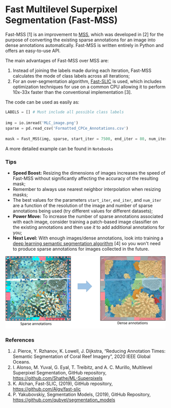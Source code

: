 # Fast Multilevel Superpixel Segmentation (Fast-MSS)

Fast-MSS [1] is an improvement to [MSS](https://github.com/Shathe/ML-Superpixels), which was developed in [2] for the purpose of converting the existing sparse annotations for an image into dense annotations automatically. Fast-MSS is written entirely in Python and offers an easy-to-use API. 

The main advantages of Fast-MSS over MSS are:
1.	Instead of joining the labels made during each iteration, Fast-MSS calculates the mode of class labels across all iterations;
2.	For an over-segmentation algorithm, [Fast-SLIC](https://github.com/Algy/fast-slic) is used, which includes optimization techniques for use on a common CPU allowing it to perform 10x-33x faster than the conventional implementation [3]. 

The code can be used as easily as:
```python
LABELS = [] # Must include all possible class labels

img = io.imread('MLC_image.png')
sparse = pd.read_csv('Formatted_CPCe_Annotations.csv')

mask = Fast_MSS(img, sparse, start_iter = 7500, end_iter = 80, num_iter = 20, method = 'mode')

```
A more detailed example can be found in `Notebooks`

### Tips
* **Speed Boost:** Resizing the dimensions of images increases the speed of Fast-MSS without significantly affecting the accuracy of the resulting mask;
* Remember to always use nearest neighbor interpolation when resizing masks;
* The best values for the parameters `start_iter`, `end_iter`, and `num_iter` are a function of the resolution of the image and number of sparse annotations being used (try different values for different datasets);
* **Power Move:** To increase the number of sparse annotations associated with each image, consider training a patch-based image classifier on the existing annotations and then use *it* to add additional annotations for you;
* **Next Level:** With enough images/dense annotations, look into training a [deep learning semantic segmentation algorithm](https://github.com/qubvel/segmentation_models) [4] so you won't need to produce sparse annotations for images collected in the future. 

![](Example_Images/MLC_Example.png)

### References
1.  J. Pierce, Y. Rzhanov, K. Lowell, J. Dijkstra, “Reducing Annotation Times: Semantic Segmentation of Coral Reef Imagery”, 2020 IEEE Global Oceans.
2.  I. Alonso, M. Yuval, G. Eyal, T. Treibitz, and A. C. Murillo, Multilevel Superpixel Segmentation, GitHub repository, https://github.com/Shathe/ML-Superpixels
3.  K. Alchan, Fast-SLIC, (2019), GitHub repository, https://github.com/Algy/fast-slic
4.  P. Yakubovskiy, Segmentation Models, (2019), GitHub Repository, https://github.com/qubvel/segmentation_models
